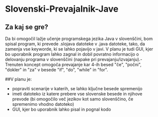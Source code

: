 # Slovenski-Prevajalnik-Jave

## Za kaj se gre?
Da bi omogočil lažje učenje programskega jezika Java v slovenščini, bom spisal program, ki prevede .slojava datoteke v .java datoteke, tako, da zamenja vse keyworde, ki se lahko pojavijo v javi. V planu je tudi GUI, kjer bo uporabnik program lahko zagnal in dobil povratno informacijo o delovanju programa v slovenščini (napake pri prevajanju/izvajanju).-
Trenuten koncept omogoča prevajanje kar 4-ih besed "če", "počni", "dokler" in "za" v besede "if", "do", "while" in "for".

##V planu je:
- popraviti scenarije v katerih, se lahko ključne besede spremenijo
- imeti datoteko iz katere prebere vse slovenske besede in njihove prevode (bi omogočilo več jezikov kot samo slovenščino, če spremenimo vhodno datoteko)
- GUI, kjer bo uporabnik lahko pisal in pognal kodo
